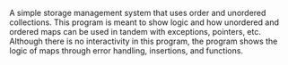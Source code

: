 A simple storage management system that uses order and unordered collections. This program is meant to show logic and how unordered and ordered maps can be used in tandem with exceptions, pointers, etc. Although there is no interactivity in this program, the program shows the logic of maps through error handling, insertions, and functions.
